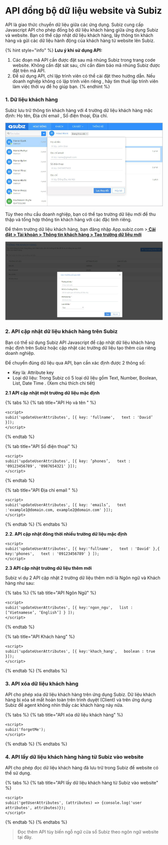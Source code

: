 # API đồng bộ dữ liệu website và Subiz

API là giao thức chuyển dữ liệu giữa các ứng dụng. Subiz cung cấp Javascript API cho phép đồng bộ dữ liệu khách hàng giữa ứng dụng Subiz và website. Bạn có thể cập nhật dữ liệu khách hàng, lấy thông tin khách hàng và gửi các dữ liệu hành động của khách hàng từ website lên Subiz.

{% hint style="info" %}
 **Lưu ý khi sử dụng API:**

1. Các đoạn mã API cần được đặt sau mã nhúng Subiz trong trang code website. Không cần đặt sát sau, chỉ cần đảm bảo mã nhúng Subiz được đặt trên mã API.
2. Để sử dụng API, chỉ lập trình viên có thể cài đặt theo hướng dẫn. Nếu doanh nghiệp không có lập trình viên riêng , hãy tìm thuê lập trình viên làm việc thời vụ để họ giúp bạn.
{% endhint %}

### 1. Dữ liệu khách hàng

Subiz lưu trữ thông tin khách hàng với 4 trường dữ liệu khách hàng mặc định: Họ tên, Địa chỉ email , Số điện thoại, Địa chỉ. 

![D&#x1EEF; li&#x1EC7;u kh&#xE1;ch h&#xE0;ng m&#x1EB7;c &#x111;&#x1ECB;nh tr&#xEA;n Subiz](../../.gitbook/assets/1.-user-info.jpg)

Tùy  theo nhu cầu doanh nghiệp, bạn có thể tạo trường dữ liệu mới để thu thập và tổng hợp thông tin khách hàng với các đặc tính riêng. 

Để thêm trường dữ liệu khách hàng, bạn đăng nhập App.subiz.com &gt;[ **Cài đặt &gt; Tài khoản &gt; Thông tin khách hàng &gt; Tạo trường dữ liệu mới**](https://app.subiz.com/settings/user-attributes#)**​**

![T&#x1EA1;o th&#xEA;m tr&#x1B0;&#x1EDD;ng d&#x1EEF; li&#x1EC7;u c&#x1EE7;a kh&#xE1;ch h&#xE0;ng](../../.gitbook/assets/2.-tao-moi.jpg)

### **2. API cập nhật dữ liệu khách hàng trên Subiz**

Bạn có thể sử dụng Subiz API Javascript để cập nhật dữ liệu khách hàng mặc định trên Subiz hoặc cập nhật các trường dữ liệu tạo thêm của riêng doanh nghiệp.

Để chuyển đúng dữ liệu qua API, bạn cần xác định được  2 thông số:

* Key là: Attribute key 
* Loại dữ liệu: Trong Subiz có 5 loại dữ liệu gồm Text, Number, Boolean, List, Date Time . \(Xem chú thích chi tiết\) 

**2.1 API cập nhật một trường dữ liệu mặc định** 

{% tabs %}
{% tab title="API Họ và tên " %}
```text
<script>
subiz('updateUserAttributes', [{ key: 'fullname',   text : 'David’ }]);
</script>
```
{% endtab %}

{% tab title="API Số điện thoại" %}
```text
<script>
subiz('updateUserAttributes', [{ key: ’phones’,   text : '09123456789', '0987654321' }]);
</script>
```
{% endtab %}

{% tab title="API Địa chỉ email " %}
```text
<script>
subiz('updateUserAttributes', [{ key: 'emails’,   text :'example1@domain.com, example2@domain.com' }]);
</script>
```
{% endtab %}
{% endtabs %}

**2.2. API cập nhật đông thời nhiều trường dữ liệu mặc định** 

```text
<script>
subiz('updateUserAttributes', [{ key:'fullname',   text : 'David' },{ key:'phones',   text : '09123456789' } ]);
</script>
```

**2.3 API cập nhật trường dữ liệu thêm mới**

Subiz ví dụ 2 API cập nhật 2 trường dữ liệu thêm mới là Ngôn ngữ và Khách hàng như sau:

{% tabs %}
{% tab title="API Ngôn Ngữ" %}
```text
<script>
subiz('updateUserAttributes', [{ key:'ngon_ngu',   list : [‘Vietnamese’, ‘English’] } ]);
</script>
```
{% endtab %}

{% tab title="API Khách hàng" %}
```text
<script>
subiz('updateUserAttributes', [{ key:'khach_hang',   boolean : true }]);
</script>
```
{% endtab %}
{% endtabs %}

### 3. API xóa dữ liệu khách hàng

API cho phép xóa dữ liệu khách hàng trên ứng dụng Subiz. Dữ liệu khách hàng bị xóa sẽ mất hoàn toàn trên trình duyệt \(Client\) và trên ứng dụng Subiz để agent không nhìn thấy các khách hàng này nữa.

{% tabs %}
{% tab title="API xóa dữ liệu khách hàng" %}
```text
<script>
subiz('forgetMe');
</script>
```
{% endtab %}
{% endtabs %}

### 4. API lấy dữ liệu khách hàng hàng từ Subiz vào website

API cho phép đọc dữ liệu khách hàng đã lưu trữ trong Subiz để website có thể sử dụng.

{% tabs %}
{% tab title="API lấy dữ liệu khách hàng từ Subiz vào website" %}
```text
<script>
subiz('getUserAttributes', (attributes) => {console.log('user attributes', attributes)});
</script>
```
{% endtab %}
{% endtabs %}

> Đọc thêm API tùy biến ngỗ ngữ cửa sổ Subiz theo ngôn ngữ website tại đây.




